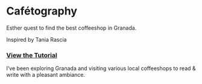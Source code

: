 # Cafétography

Esther quest to find the best coffeeshop in Granada.

Inspired by Tania Rascia
### [View the Tutorial](https://www.taniarascia.com/real-world-examples-of-map-filter-and-reduce-in-javascript)

I’ve been exploring Granada and visiting various local coffeeshops to read & write with a pleasant ambiance.
